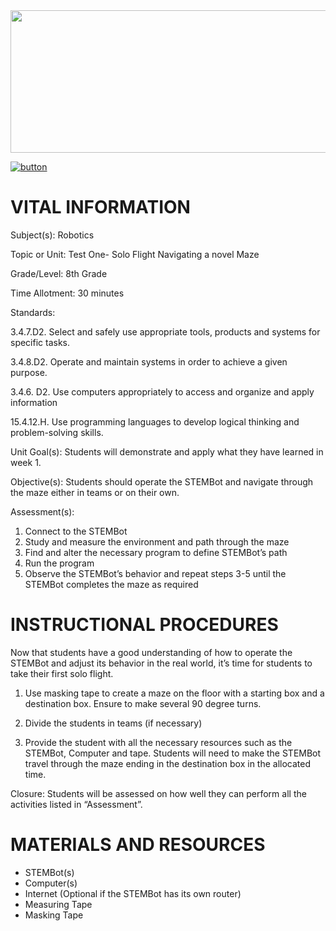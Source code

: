 <img src=https://raw.githubusercontent.com/BotDevLLC/BotDevCurriculum/master/Pictures/Botdev.png height="228" width="980">

[![button](https://raw.githubusercontent.com/BotDevLLC/BotDevCurriculum/master/Pictures/back_button.png)](https://github.com/BotDevLLC/BotDevCurriculum/blob/master/Curriculum/Week_1/readme.md)

# VITAL INFORMATION

Subject(s): Robotics	 

Topic or Unit: Test One- Solo Flight Navigating a novel Maze	

Grade/Level: 	8th Grade

Time Allotment:	 30 minutes

Standards:          

3.4.7.D2. Select and safely use appropriate tools, products and systems for specific tasks.  

3.4.8.D2. Operate and maintain systems in order to achieve a given purpose.  

3.4.6. D2. Use computers appropriately to access and organize and apply information

15.4.12.H. Use programming languages to develop logical thinking and problem-solving skills.

Unit Goal(s):     Students will demonstrate and apply what they have learned in week 1.

Objective(s):      Students should operate the STEMBot and navigate through the maze either in teams or on their own. 

Assessment(s):  
1. Connect to the STEMBot
2. Study and measure the environment and path through the maze
3. Find and alter the necessary program to define STEMBot’s path
4. Run the program
5. Observe the STEMBot’s behavior and repeat steps 3-5 until the STEMBot completes the maze as required

# INSTRUCTIONAL PROCEDURES

Now that students have a good understanding of how to operate the STEMBot and adjust its behavior in the real world, it’s time for students to take their first solo flight.

1.	Use masking tape to create a maze on the floor with a starting box and a destination box. Ensure to make several 90 degree turns.

2.	Divide the students in teams (if necessary)

3.	Provide the student with all the necessary resources such as the STEMBot, Computer and tape. Students will need to make the STEMBot travel through the maze ending in the destination box in the allocated time.

Closure: Students will be assessed on how well they can perform all the activities listed    in “Assessment”. 



# MATERIALS AND RESOURCES

* STEMBot(s)
* Computer(s)
* Internet (Optional if the STEMBot has its own router)
* Measuring Tape
* Masking Tape



